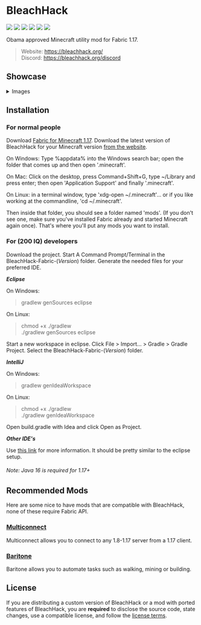 
# BleachHack
![](https://img.shields.io/github/downloads/bleachdrinker420/BleachHack/total?style=flat-square)
![](https://img.shields.io/tokei/lines/github/BleachDrinker420/BleachHack?style=flat-square)
![](https://img.shields.io/github/languages/code-size/bleachdrinker420/BleachHack?style=flat-square)
![](https://img.shields.io/github/last-commit/bleachdrinker420/BleachHack?style=flat-square)
![](https://img.shields.io/badge/daily%20commit-yes-blue?style=flat-square)
![](https://img.shields.io/discord/620600892718055434?style=flat-square)

Obama approved Minecraft utility mod for Fabric 1.17.

> Website: https://bleachhack.org/  
> Discord: https://bleachhack.org/discord

## Showcase
<details>
 <summary>Images</summary>

 ![](https://res.bleachhack.org/images/ClickguiShowcase.jpg)

 ![](https://res.bleachhack.org/images/RenderShowcase.jpg)

</details>

## Installation
### For normal people

Download [Fabric for Minecraft 1.17](https://fabricmc.net/use/).
Download the latest version of BleachHack for your Minecraft version [from the website](https://bleachhack.org/).


On Windows: Type %appdata% into the Windows search bar; open the folder that comes up and then open '.minecraft'.

On Mac: Click on the desktop, press Command+Shift+G, type ~/Library and press enter; then open 'Application Support' and finally '.minecraft'.

On Linux: in a terminal window, type 'xdg-open ~/.minecraft'... or if you like working at the commandline, 'cd ~/.minecraft'.

Then inside that folder, you should see a folder named 'mods'. (If you don't see one, make sure you've installed Fabric already and started Minecraft again once).
That's where you'll put any mods you want to install.

### For (200 IQ) developers

Download the project.
Start A Command Prompt/Terminal in the BleachHack-Fabric-(*Version*) folder.
Generate the needed files for your preferred IDE.

***Eclipse***

  On Windows:
  > gradlew genSources eclipse
  
  On Linux:
  > chmod +x ./gradlew  
  >./gradlew genSources eclipse

  Start a new workspace in eclipse.
  Click File > Import... > Gradle > Gradle Project.
  Select the BleachHack-Fabric-(*Version*) folder.
  
***IntelliJ***

  On Windows:
  > gradlew genIdeaWorkspace
  
  On Linux:
  > chmod +x ./gradlew  
  >./gradlew genIdeaWorkspace

  Open build.gradle with Idea and click Open as Project.

***Other IDE's***

  Use [this link](https://fabricmc.net/wiki/tutorial:setup) for more information.
  It should be pretty similar to the eclipse setup.
  
###### *Note: Java 16 is required for 1.17+*

## Recommended Mods

Here are some nice to have mods that are compatible with BleachHack, none of these require Fabric API.

### [Multiconnect](https://github.com/Earthcomputer/multiconnect)
Multiconnect allows you to connect to any 1.8-1.17 server from a 1.17 client.

### [Baritone](https://github.com/cabaletta/baritone)
Baritone allows you to automate tasks such as walking, mining or building.

## License

If you are distributing a custom version of BleachHack or a mod with ported features of BleachHack, you are **required** to disclose the source code, state changes, use a compatible license, and follow the [license terms](https://github.com/BleachDrinker420/BleachHack/blob/master/LICENSE).
